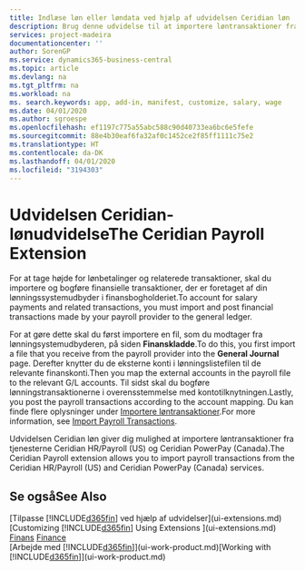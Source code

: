 ```yaml
---
title: Indlæse løn eller løndata ved hjælp af udvidelsen Ceridian løn | Microsoft Docs
description: Brug denne udvidelse til at importere løntransaktioner fra tjenesterne Ceridian HR/Payroll (US) og Ceridian PowerPay (Canada).
services: project-madeira
documentationcenter: ''
author: SorenGP
ms.service: dynamics365-business-central
ms.topic: article
ms.devlang: na
ms.tgt_pltfrm: na
ms.workload: na
ms. search.keywords: app, add-in, manifest, customize, salary, wage
ms.date: 04/01/2020
ms.author: sgroespe
ms.openlocfilehash: ef1197c775a55abc588c90d40733ea6bc6e5fefe
ms.sourcegitcommit: 88e4b30eaf6fa32af0c1452ce2f85ff1111c75e2
ms.translationtype: HT
ms.contentlocale: da-DK
ms.lasthandoff: 04/01/2020
ms.locfileid: "3194303"
---
```

# <a name="the-ceridian-payroll-extension"></a><span data-ttu-id="f4e39-103">Udvidelsen Ceridian-lønudvidelse</span><span class="sxs-lookup"><span data-stu-id="f4e39-103">The Ceridian Payroll Extension</span></span>
<span data-ttu-id="f4e39-104">For at tage højde for lønbetalinger og relaterede transaktioner, skal du importere og bogføre finansielle transaktioner, der er foretaget af din lønningssystemudbyder i finansbogholderiet.</span><span class="sxs-lookup"><span data-stu-id="f4e39-104">To account for salary payments and related transactions, you must import and post financial transactions made by your payroll provider to the general ledger.</span></span>

<span data-ttu-id="f4e39-105">For at gøre dette skal du først importere en fil, som du modtager fra lønningsystemudbyderen, på siden **Finanskladde**.</span><span class="sxs-lookup"><span data-stu-id="f4e39-105">To do this, you first import a file that you receive from the payroll provider into the **General Journal** page.</span></span> <span data-ttu-id="f4e39-106">Derefter knytter du de eksterne konti i lønningslistefilen til de relevante finanskonti.</span><span class="sxs-lookup"><span data-stu-id="f4e39-106">Then you map the external accounts in the payroll file to the relevant G/L accounts.</span></span> <span data-ttu-id="f4e39-107">Til sidst skal du bogføre lønningstransaktionerne i overensstemmelse med kontotilknytningen.</span><span class="sxs-lookup"><span data-stu-id="f4e39-107">Lastly, you post the payroll transactions according to the account mapping.</span></span> <span data-ttu-id="f4e39-108">Du kan finde flere oplysninger under [Importere løntransaktioner](finance-how-import-payroll-transactions.md).</span><span class="sxs-lookup"><span data-stu-id="f4e39-108">For more information, see [Import Payroll Transactions](finance-how-import-payroll-transactions.md).</span></span>

<span data-ttu-id="f4e39-109">Udvidelsen Ceridian løn giver dig mulighed at importere løntransaktioner fra tjenesterne Ceridian HR/Payroll (US) og Ceridian PowerPay (Canada).</span><span class="sxs-lookup"><span data-stu-id="f4e39-109">The Ceridian Payroll extension allows you to import payroll transactions from the Ceridian HR/Payroll (US) and Ceridian PowerPay (Canada) services.</span></span>

## <a name="see-also"></a><span data-ttu-id="f4e39-110">Se også</span><span class="sxs-lookup"><span data-stu-id="f4e39-110">See Also</span></span>
<span data-ttu-id="f4e39-111">[Tilpasse [!INCLUDE[d365fin](includes/d365fin_md.md)] ved hjælp af udvidelser](ui-extensions.md)  </span><span class="sxs-lookup"><span data-stu-id="f4e39-111">[Customizing [!INCLUDE[d365fin](includes/d365fin_md.md)] Using Extensions ](ui-extensions.md)  </span></span>  
<span data-ttu-id="f4e39-112">[Finans](finance.md)  </span><span class="sxs-lookup"><span data-stu-id="f4e39-112">[Finance](finance.md)  </span></span>  
<span data-ttu-id="f4e39-113">[Arbejde med [!INCLUDE[d365fin](includes/d365fin_md.md)]](ui-work-product.md)</span><span class="sxs-lookup"><span data-stu-id="f4e39-113">[Working with [!INCLUDE[d365fin](includes/d365fin_md.md)]](ui-work-product.md)</span></span>

